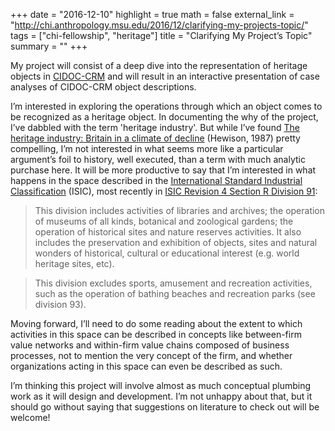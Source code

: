 +++
date = "2016-12-10"
highlight = true
math = false
external_link = "http://chi.anthropology.msu.edu/2016/12/clarifying-my-projects-topic/"
tags = ["chi-fellowship", "heritage"]
title = "Clarifying My Project’s Topic"
summary = ""
+++

My project will consist of a deep dive into the representation of heritage objects in [CIDOC-CRM](http://cidoc-crm.org/) and will result in an interactive presentation of case analyses of CIDOC-CRM object descriptions.

I’m interested in exploring the operations through which an object comes to be recognized as a heritage object. In documenting the why of the project, I’ve dabbled with the term 'heritage industry'. But while I’ve found [The heritage industry: Britain in a climate of decline](http://www.open.edu/openlearn/history-the-arts/history/heritage/what-heritage/content-section-3.1) (Hewison, 1987) pretty compelling, I’m not interested in what seems more like a particular argument’s foil to history, well executed, than a term with much analytic purchase here. It will be more productive to say that I’m interested in what happens in the space described in the [International Standard Industrial Classification](http://unstats.un.org/unsd/cr/registry/regcst.asp?Cl=27) (ISIC), most recently in [ISIC Revision 4 Section R Division 91](http://unstats.un.org/unsd/cr/registry/regcs.asp?Cl=27&Lg=1&Co=91):

> This division includes activities of libraries and archives; the operation of museums of all kinds, botanical and zoological gardens; the operation of historical sites and nature reserves activities. It also includes the preservation and exhibition of objects, sites and natural wonders of historical, cultural or educational interest (e.g. world heritage sites, etc).

> This division excludes sports, amusement and recreation activities, such as the operation of bathing beaches and recreation parks (see division 93).

Moving forward, I’ll need to do some reading about the extent to which activities in this space can be described in concepts like between-firm value networks and within-firm value chains composed of business processes, not to mention the very concept of the firm, and whether organizations acting in this space can even be described as such.

I’m thinking this project will involve almost as much conceptual plumbing work as it will design and development. I’m not unhappy about that, but it should go without saying that suggestions on literature to check out will be welcome!
